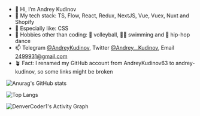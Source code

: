 - 👋 Hi, I’m Andrey Kudinov
- 🌱 My tech stack: TS, Flow, React, Redux, NextJS, Vue, Vuex, Nuxt and Shopify
- 🔬 Especially like: CSS
- 👀 Hobbies other than coding: 🏐 volleyball, 🏊‍♂️ swimming and 🕺 hip-hop dance
- 📫 Telegram [@AndreyKudinov](https://t.me/AndreyKudinov), Twitter [@Andrey__Kudinov](https://twitter.com/Andrey__Kudinov), Email 2499931@gmail.com
- 🪴 Fact: I renamed my GitHub account from AndreyKudinov63 to andrey-kudinov, so some links might be broken

![Anurag's GitHub stats](https://github-readme-stats.vercel.app/api?username=andrey-kudinov&show_icons&contribs=true&count_private=true)

![Top Langs](https://github-readme-stats.vercel.app/api/top-langs/?username=andrey-kudinov&hide_langs_below=1&layout=compact&langs_count=6&exclude_repo=puzzle,quiz)

<img alt="DenverCoder1's Activity Graph" src="https://denvercoder1-activity-graph.herokuapp.com/graph/?username=andrey-kudinov&bg_color=FFF&color=000&line=0969da&point=000&hide_border=true&hide_title=true" />

